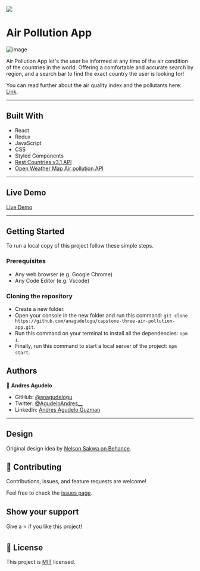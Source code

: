 ![](https://img.shields.io/badge/Microverse-blueviolet)

# Air Pollution App

![image](https://user-images.githubusercontent.com/77069011/175526063-fc8d418b-3502-4c9b-b8eb-54227fc534ad.png)

Air Pollution App let's the user be informed at any time of the air condition of the countries in the world. Offering a comfortable and accurate search by region, and a search bar to find the exact country the user is looking for!

You can read further about the air quality index and the pollutants here: [Link](https://en.wikipedia.org/wiki/Air_quality_index#CAQI).

---

## Built With

- React
- Redux
- JavaScript
- CSS
- Styled Components
- [Rest Countries v3.1 API](https://restcountries.com/)
- [Open Weather Map Air pollution API](https://openweathermap.org/api/air-pollution)

---

## Live Demo

[Live Demo](https://aag-air-pollution-app.netlify.app/)

---

## Getting Started

To run a local copy of this project follow these simple steps.

### Prerequisites

- Any web browser (e.g. Google Chrome)
- Any Code Editor (e.g. Vscode)

### Cloning the repository

- Create a new folder.
- Open your console in the new folder and run this command: `git clone https://github.com/anagudelogu/capstone-three-air-pollution-app.git`.
- Run this command on your terminal to install all the dependencies: `npm i`.
- Finally, run this command to start a local server of the project: `npm start`.

## Authors

👤 **Andres Agudelo**

- GitHub: [@anagudelogu](https://github.com/anagudelogu)
- Twitter: [@AgudeloAndres\_\_](https://twitter.com/AgudeloAndres__)
- LinkedIn: [Andres Agudelo Guzman](https://linkedin.com/in/aagst)

---

## Design

Original design idea by [Nelson Sakwa on Behance](https://www.behance.net/sakwadesignstudio).

## 🤝 Contributing

Contributions, issues, and feature requests are welcome!

Feel free to check the [issues page](https://github.com/anagudelogu/capstone-three-air-pollution-app/issues).

## Show your support

Give a ⭐️ if you like this project!

## 📝 License

This project is [MIT](./LICENSE) licensed.
